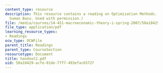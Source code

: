 ```yaml
---
content_type: resource
description: This resource contains a reading on Optimization Methods. (Courtesy of
  Suman Basu. Used with permission.)
file: /media/courses/14-451-macroeconomic-theory-i-spring-2007/50a18429acfe01de77f7493efac6572f_handout2.pdf
file_type: application/pdf
learning_resource_types:
- Readings
ocw_type: OCWFile
parent_title: Readings
parent_type: CourseSection
resourcetype: Document
title: handout2.pdf
uid: 50a18429-acfe-01de-77f7-493efac6572f
---
```

